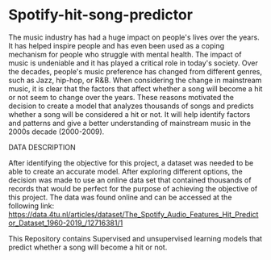 # Spotify-hit-song-predictor


The music industry has had a huge impact on people's lives over the years. It has helped inspire people and has even been used as a coping mechanism for people who struggle with mental health. The impact of music is undeniable and it has played a critical role in today's society.  Over the decades, people's music preference has changed from different genres, such as Jazz, hip-hop, or R&B. When considering the change in mainstream music, it is clear that the factors that affect whether a song will become a hit or not seem to change over the years. These reasons motivated the decision to create a model that analyzes thousands of songs and predicts whether a song will be considered a hit or not. It will help identify factors and patterns and give a better understanding of mainstream music in the 2000s decade (2000-2009).

DATA DESCRIPTION

After identifying the objective for this project, a dataset was needed to be able to create an accurate model. After exploring different options, the decision was made to use an online data set that contained thousands of records that would be perfect for the purpose of achieving the objective of this project. The data was found online and can be accessed at the following link: https://data.4tu.nl/articles/dataset/The_Spotify_Audio_Features_Hit_Predictor_Dataset_1960-2019_/12716381/1 

This Repository contains Supervised and unsupervised learning models that predict whether a song will become a hit or not.
